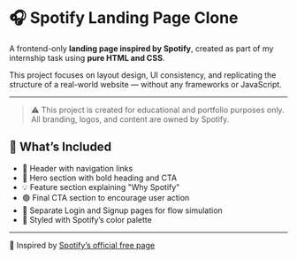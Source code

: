 # 🎧 Spotify Landing Page Clone

A frontend-only **landing page inspired by Spotify**, created as part of my internship task using **pure HTML and CSS**.

This project focuses on layout design, UI consistency, and replicating the structure of a real-world website — without any frameworks or JavaScript.

---

> ⚠️ This project is created for educational and portfolio purposes only. All branding, logos, and content are owned by Spotify.


## 📌 What’s Included

- 🧭 Header with navigation links  
- 🎯 Hero section with bold heading and CTA  
- 💡 Feature section explaining "Why Spotify"  
- 🟢 Final CTA section to encourage user action  
- 📄 Separate Login and Signup pages for flow simulation  
- 🎨 Styled with Spotify’s color palette

---

🎯 Inspired by [Spotify’s official free page](https://www.spotify.com/in-en/free/)

